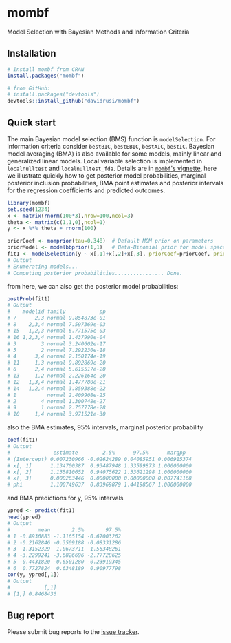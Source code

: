 # mombf

Model Selection with Bayesian Methods and Information Criteria

## Installation

``` r
# Install mombf from CRAN
install.packages("mombf")

# from GitHub:
# install.packages("devtools")
devtools::install_github("davidrusi/mombf")
```

## Quick start

The main Bayesian model selection (BMS) function is `modelSelection`. For information criteria
consider `bestBIC`, `bestEBIC`, `bestAIC`, `bestIC`. 
Bayesian model averaging (BMA) is also available for some models,
mainly linear and generalized linear models.
Local variable selection is implemented in `localnulltest` and `localnulltest_fda`.
Details are in [`mombf`'s vignette](https://CRAN.R-project.org/package=mombf/vignettes/mombf.pdf),
here we illustrate quickly how to get posterior model probabilities,
marginal posterior inclusion probabilities, BMA point estimates and posterior
intervals for the regression coefficients and predicted outcomes.

```r
library(mombf)
set.seed(1234)
x <- matrix(rnorm(100*3),nrow=100,ncol=3)
theta <- matrix(c(1,1,0),ncol=1)
y <- x %*% theta + rnorm(100)

priorCoef <- momprior(tau=0.348)  # Default MOM prior on parameters
priorModel <- modelbbprior(1,1)   # Beta-Binomial prior for model space
fit1 <- modelSelection(y ~ x[,1]+x[,2]+x[,3], priorCoef=priorCoef, priorModel=priorModel)
# Output
# Enumerating models...
# Computing posterior probabilities................ Done.
```

from here, we can also get the posterior model probabilities:

```r
postProb(fit1)
# Output
#    modelid family           pp
# 7      2,3 normal 9.854873e-01
# 8    2,3,4 normal 7.597369e-03
# 15   1,2,3 normal 6.771575e-03
# 16 1,2,3,4 normal 1.437990e-04
# 3        3 normal 3.240602e-17
# 5        2 normal 7.292230e-18
# 4      3,4 normal 2.150174e-19
# 11     1,3 normal 9.892869e-20
# 6      2,4 normal 5.615517e-20
# 13     1,2 normal 2.226164e-20
# 12   1,3,4 normal 1.477780e-21
# 14   1,2,4 normal 3.859388e-22
# 1          normal 2.409908e-25
# 2        4 normal 1.300748e-27
# 9        1 normal 2.757778e-28
# 10     1,4 normal 3.971521e-30
```

also the BMA estimates, 95% intervals, marginal posterior probability

```r
coef(fit1)
# Output
#              estimate        2.5%      97.5%      margpp
# (Intercept) 0.007230966 -0.02624289 0.04085951 0.006915374
# x[, 1]      1.134700387  0.93487948 1.33599873 1.000000000
# x[, 2]      1.135810652  0.94075622 1.33621298 1.000000000
# x[, 3]      0.000263446  0.00000000 0.00000000 0.007741168
# phi         1.100749637  0.83969879 1.44198567 1.000000000
```

and BMA predictions for y, 95% intervals

```r
ypred <- predict(fit1)
head(ypred)
# Output
#         mean       2.5%       97.5%
# 1 -0.8936883 -1.1165154 -0.67003262
# 2 -0.2162846 -0.3509188 -0.08331286
# 3  1.3152329  1.0673711  1.56348261
# 4 -3.2299241 -3.6826696 -2.77728625
# 5 -0.4431820 -0.6501280 -0.23919345
# 6  0.7727824  0.6348189  0.90977798
cor(y, ypred[,1])
# Output
#           [,1]
# [1,] 0.8468436
```

## Bug report

Please submit bug reports to the [issue tracker](https://github.com/davidrusi/mombf/issues).
